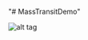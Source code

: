 "# MassTransitDemo" 

![alt tag](https://cloud.githubusercontent.com/assets/19776368/23804421/b46980bc-05b1-11e7-9cc3-2294901793b0.png)

